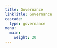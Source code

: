 ```yaml
---
title: Governance
linkTitle: Governance
cascade:
  type: governance
menu:
  main:
    weight: 20
---
```



